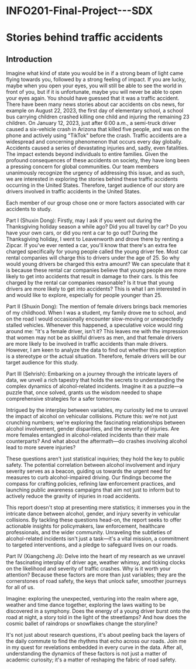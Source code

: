 # INFO201-Final-Project---SDX

# Stories behind traffic accidents

## Introduction

Imagine what kind of state you would be in if a strong beam of light came flying towards you, followed by a strong feeling of impact. If you are lucky, maybe when you open your eyes, you will still be able to see the world in front of you, but if it is unfortunate, maybe you will never be able to open your eyes again. You should have guessed that it was a traffic accident. There have been many news stories about car accidents on cbs news, for example on August 22, 2023, the first day of elementary school, a school bus carrying children crashed killing one child and injuring the remaining 23 children. On January 12, 2023, just after 6:00 a.m., a semi-truck driver caused a six-vehicle crash in Arizona that killed five people, and was on the phone and actively using "TikTok" before the crash. Traffic accidents are a widespread and concerning phenomenon that occurs every day globally. Accidents caused a series of devastating injuries and, sadly, even fatalities. The impact extends beyond individuals to entire families. Given the profound consequences of these accidents on society, they have long been a pressing concern for global communities. Our team members unanimously recognize the urgency of addressing this issue, and as such, we are interested in exploring the stories behind these traffic accidents occurring in the United States. Therefore, target audience of our story are drivers involved in traffic accidents in the United States.

Each member of our group chose one or more factors associated with car accidents to study.

Part I (Shuxin Dong): 
Firstly, may I ask if you went out during the Thanksgiving holiday season a while ago? Did you all travel by car? Do you have your own cars, or did you rent a car to go out? During the Thanksgiving holiday, I went to Leavenworth and drove there by renting a Zipcar. If you've ever rented a car, you'll know that there's an extra fee charged specifically for young people called the young driver fee. Most car rental companies will charge this to drivers under the age of 25. So why would young drivers be charged this extra amount? We can speculate that it is because these rental car companies believe that young people are more likely to get into accidents that result in damage to their cars. Is this fee charged by the rental car companies reasonable? Is it true that young drivers are more likely to get into accidents? This is what I am interested in and would like to explore, especially for people younger than 25.

Part II (Shuxin Dong):
The mention of female drivers brings back memories of my childhood. When I was a student, my family drove me to school, and on the road I would occasionally encounter slow-moving or unexpectedly stalled vehicles. Whenever this happened, a speculative voice would ring around me: "It's a female driver, isn't it? This leaves me with the impression that women may not be as skillful drivers as men, and that female drivers are more likely to be involved in traffic accidents than male drivers. However, I am keen to analyze the data to find out whether this perception is a stereotype or the actual situation. Therefore, female drivers will be our target audience for this study.

Part III (Sehrish):
Embarking on a journey through the intricate layers of data, we unveil a rich tapestry that holds the secrets to understanding the complex dynamics of alcohol-related incidents. Imagine it as a puzzle—a puzzle that, once solved, grants us the wisdom needed to shape comprehensive strategies for a safer tomorrow.

Intrigued by the interplay between variables, my curiosity led me to unravel the impact of alcohol on vehicular collisions. Picture this: we're not just crunching numbers; we're exploring the fascinating relationships between alcohol involvement, gender disparities, and the severity of injuries. Are more females entangled in alcohol-related incidents than their male counterparts? And what about the aftermath—do crashes involving alcohol lead to more severe injuries?

These questions aren't just statistical inquiries; they hold the key to public safety. The potential correlation between alcohol involvement and injury severity serves as a beacon, guiding us towards the urgent need for measures to curb alcohol-impaired driving. Our findings become the compass for crafting policies, refining law enforcement practices, and launching public awareness campaigns that aim not just to inform but to actively reduce the gravity of injuries in road accidents.

This report doesn't stop at presenting mere statistics; it immerses you in the intricate dance between alcohol, gender, and injury severity in vehicular collisions. By tackling these questions head-on, the report seeks to offer actionable insights for policymakers, law enforcement, healthcare professionals, and the wider community. Unraveling the subtleties of alcohol-related incidents isn't just a task—it's a vital mission, a commitment to targeted interventions, and a pledge to safeguard lives on our roads.


Part IV (Xiangcheng Ji):
Delve into the heart of my research as we unravel the fascinating interplay of driver age, weather whimsy, and ticking clocks on the likelihood and severity of traffic crashes. Why is it worth your attention? Because these factors are more than just variables; they are the cornerstones of road safety, the keys that unlock safer, smoother journeys for all of us.

Imagine: exploring the unexpected, venturing into the realm where age, weather and time dance together, exploring the laws waiting to be discovered in a symphony. Does the energy of a young driver burst onto the road at night, a story told in the light of the streetlamps? And how does the cosmic ballet of raindrops or snowflakes change the storyline?

It's not just about research questions, it's about peeling back the layers of the daily commute to find the rhythms that echo across our roads. Join me in my quest for revelations embedded in every curve in the data. After all, understanding the dynamics of these factors is not just a matter of academic curiosity; it's a matter of reshaping the fabric of road safety.
